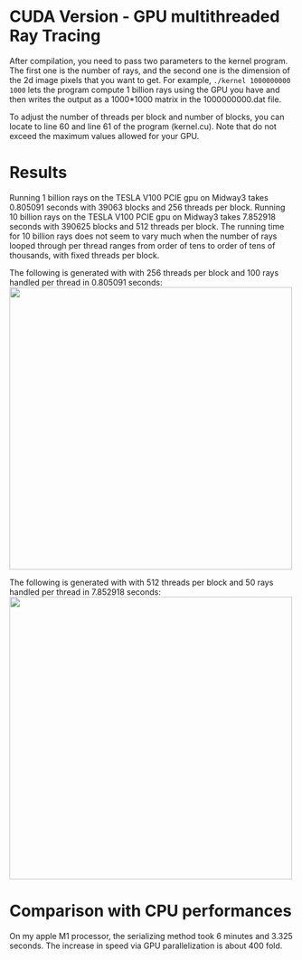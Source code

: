 # CUDA Version - GPU multithreaded Ray Tracing
After compilation, you need to pass two parameters to the kernel program. The first one is the number of rays, and the second one is the dimension of the 2d image pixels that you want to get. For example, ```./kernel 1000000000 1000``` lets the program compute 1 billion rays using the GPU you have and then writes the output as a 1000*1000 matrix in the 1000000000.dat file.

To adjust the number of threads per block and number of blocks, you can locate to line 60 and line 61 of the program (kernel.cu). Note that do not exceed the maximum values allowed for your GPU.

# Results
Running 1 billion rays on the TESLA V100 PCIE gpu on Midway3 takes 0.805091 seconds with 39063 blocks and 256 threads per block.
Running 10 billion rays on the TESLA V100 PCIE gpu on Midway3 takes 7.852918 seconds with 390625 blocks and 512 threads per block.
The running time for 10 billion rays does not seem to vary much when the number of rays looped through per thread ranges from order of tens to order of tens of thousands, with fixed threads per block. 

The following is generated with with 256 threads per block and 100 rays handled per thread in 0.805091 seconds:
<img src="https://github.com/mpcs51087/project-2-winter-2023-cripispuki/blob/main/Milestone2/1b.png" width=500>

The following is generated with with 512 threads per block and 50 rays handled per thread in 7.852918 seconds:
<img src="https://github.com/mpcs51087/project-2-winter-2023-cripispuki/blob/main/Milestone2/10b.png" width=500>

# Comparison with CPU performances
On my apple M1 processor, the serializing method took 6 minutes and 3.325 seconds. The increase in speed via GPU parallelization is about 400 fold.
